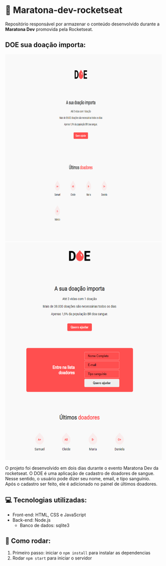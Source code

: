 # :rocket: Maratona-dev-rocketseat
 Repositório responsável por armazenar o conteúdo desenvolvido durante a **Maratona Dev** promovida pela Rocketseat.


## DOE sua doação importa:

<img src="screenshots/Doe.PNG" width="900" height="600" />
<img src="screenshots/DoeForm.PNG" width="600" height="700" />


O projeto foi desenvolvido em dois dias durante o evento Maratona Dev da rocketseat.
O DOE é uma aplicação de cadastro de doadores de sangue.
Nesse sentido, o usuário pode dizer seu nome, email, e tipo sanguínio.
Após o cadastro ser feito, ele é adicionado no painel de últimos doadores.

## :computer: Tecnologias utilizadas:
* Front-end: HTML, CSS e JavaScript
* Back-end: Node.js
   * Banco de dados: sqlite3

## :rocket: Como rodar:
1. Primeiro passo: iniciar o `npm install` para instalar as dependencias
1. Rodar `npm start` para iniciar o servidor 
